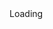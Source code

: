 <div id="cse" style="width: 100%;">Loading</div>
<script src="http://www.google.com/jsapi" type="text/javascript"></script>
<script type="text/javascript"> 
function parseQueryFromUrl () {
  var queryParamName = "q";
  var search = window.location.search.substr(1);
  var parts = search.split('&');
  for (var i = 0; i < parts.length; i++) {
    var keyvaluepair = parts[i].split('=');
    if (decodeURIComponent(keyvaluepair[0]) == queryParamName) {
      return decodeURIComponent(keyvaluepair[1].replace(/\+/g, ' '));
    }
  }
  return '';
}

google.load('search', '1', {language : 'en'});
google.setOnLoadCallback(function() {
  var customSearchOptions = {};
  var customSearchControl = new google.search.CustomSearchControl(
    '017013284162333743052:rvlazd1zehe', customSearchOptions);
  customSearchControl.setResultSetSize(google.search.Search.FILTERED_CSE_RESULTSET);
  var options = new google.search.DrawOptions();
  options.enableSearchResultsOnly(); 
  customSearchControl.draw('cse', options);
  var queryFromUrl = parseQueryFromUrl();
  if (queryFromUrl) {
    var searchBox = document.getElementById("search-box");
    searchBox.value = queryFromUrl;
    searchBox.focus();
    searchBox.blur();
    customSearchControl.execute(queryFromUrl);
  }
}, true);
</script>

<link rel="stylesheet" href="http://www.google.com/cse/style/look/default.css" type="text/css" />

<style type="text/css">
  #cse table, #cse tr, #cse td {
    border: none;
  }

  .gsc-above-wrapper-area, .gsc-result-info-container {
	border: none;
  }

  .gsc-table-cell-snippet-close {
    border-color: #a0d0fb;
  }

  .gsc-resultsHeader {
    display : none;
  }
  .gsc-control-cse {
    font-family: "Trebuchet MS", sans-serif;
    border-color: #F0F8FF;
    background: none;
  }
  .gsc-tabHeader.gsc-tabhInactive {
    border-color: #E9E9E9;
    background-color: none;
  }
  .gsc-tabHeader.gsc-tabhActive {
    border-top-color: #FF9900;
    border-left-color: #E9E9E9;
    border-right-color: #E9E9E9;
    background-color: #FFFFFF;
  }
  .gsc-tabsArea {
    border-color: #E9E9E9;
  }
  .gsc-webResult.gsc-result,
  .gsc-results .gsc-imageResult {
    border-color: #F0F8FF;
    background-color: #FFFFFF;
  }
  .gsc-webResult.gsc-result:hover,
  .gsc-webResult.gsc-result.gsc-promotion:hover,
  .gsc-imageResult:hover {
    border-color: #F0F8FF;
    background-color: #FFFFFF;
  }
  .gs-webResult.gs-result a.gs-title:link,
  .gs-webResult.gs-result a.gs-title:link b,
  .gs-imageResult a.gs-title:link,
  .gs-imageResult a.gs-title:link b {
    color: #000000;
  }
  .gs-webResult.gs-result a.gs-title:visited,
  .gs-webResult.gs-result a.gs-title:visited b,
  .gs-imageResult a.gs-title:visited,
  .gs-imageResult a.gs-title:visited b {
    color: #000000;
  }
  .gs-webResult.gs-result a.gs-title:hover,
  .gs-webResult.gs-result a.gs-title:hover b,
  .gs-imageResult a.gs-title:hover,
  .gs-imageResult a.gs-title:hover b {
    color: #000000;
  }
  .gs-webResult.gs-result a.gs-title:active,
  .gs-webResult.gs-result a.gs-title:active b,
  .gs-imageResult a.gs-title:active,
  .gs-imageResult a.gs-title:active b {
    color: #000000;
  }
  .gsc-cursor-page {
    color: #000000;
  }
  a.gsc-trailing-more-results:link {
    color: #000000;
  }
  .gs-webResult .gs-snippet,
  .gs-imageResult .gs-snippet,
  .gs-fileFormatType {
    color: #000000;
  }
  .gs-webResult div.gs-visibleUrl,
  .gs-imageResult div.gs-visibleUrl {
    color: #003595;
  }
  .gs-webResult div.gs-visibleUrl-short {
    color: #003595;
  }
  .gs-webResult div.gs-visibleUrl-short {
    display: none;
  }
  .gs-webResult div.gs-visibleUrl-long {
    display: block;
  }
  .gs-promotion div.gs-visibleUrl-short {
    display: none;
  }
  .gs-promotion div.gs-visibleUrl-long {
    display: block;
  }
  .gsc-cursor-box {
    border-color: #F0F8FF;
  }
  .gsc-results .gsc-cursor-box .gsc-cursor-page {
    border-color: #F0F8FF;
    background-color: #FFFFFF;
    color: #000000;
  }
  .gsc-results .gsc-cursor-box .gsc-cursor-current-page {
    border-color: #FF9900;
    background-color: #FFFFFF;
    color: #000000;
  }
  .gsc-webResult.gsc-result.gsc-promotion {
    border-color: #336699;
    background-color: #FFFFFF;
  }
  .gs-promotion a.gs-title:link,
  .gs-promotion a.gs-title:link *,
  .gs-promotion .gs-snippet a:link {
    color: #00ffff;
  }
  .gs-promotion a.gs-title:visited,
  .gs-promotion a.gs-title:visited *,
  .gs-promotion .gs-snippet a:visited {
    color: #0000CC;
  }
  .gs-promotion a.gs-title:hover,
  .gs-promotion a.gs-title:hover *,
  .gs-promotion .gs-snippet a:hover {
    color: #0000CC;
  }
  .gs-promotion a.gs-title:active,
  .gs-promotion a.gs-title:active *,
  .gs-promotion .gs-snippet a:active {
    color: #0000CC;
  }
  .gs-promotion .gs-snippet,
  .gs-promotion .gs-title .gs-promotion-title-right,
  .gs-promotion .gs-title .gs-promotion-title-right *  {
    color: #000000;
  }
  .gs-promotion .gs-visibleUrl,
  .gs-promotion .gs-visibleUrl-short {
    color: #008000;
  }


</style>
